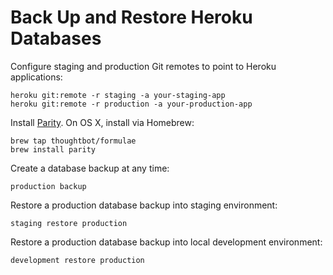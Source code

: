 # Back Up and Restore Heroku Databases

Configure staging and production Git remotes to
point to Heroku applications:

```
heroku git:remote -r staging -a your-staging-app
heroku git:remote -r production -a your-production-app
```

Install [Parity].
On OS X, install via Homebrew:

[Parity]: https://github.com/thoughtbot/parity

```
brew tap thoughtbot/formulae
brew install parity
```

Create a database backup at any time:

```
production backup
```

Restore a production database backup into staging environment:

```
staging restore production
```

Restore a production database backup into local development environment:

```
development restore production
```
